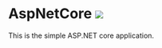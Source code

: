 # AspNetCore <img src="https://travis-ci.org/Aravind7/AspNetCore.svg?branch=master">
This is the simple ASP.NET core application.
